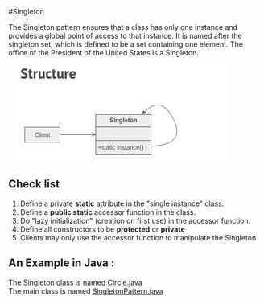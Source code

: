 #Singleton

The Singleton pattern ensures that a class has only one instance and provides a global point of access to that instance. It is named after the singleton set, which is defined to be a set containing one element. The office of the President of the United States is a Singleton.

![Alt text](https://github.com/jesusmtzarvizu/Design_Patterns/blob/master/Singleton/singleton.png)

## Check list

1. Define a private **static** attribute in the "single instance" class.
2. Define a **public static** accessor function in the class.
3. Do "lazy initialization" (creation on first use) in the accessor function.
4. Define all constructors to be **protected** or **private**
5. Clients may only use the accessor function to manipulate the Singleton

## An Example in Java :
The Singleton class is named [Circle.java](https://github.com/jesusmtzarvizu/Design_Patterns/blob/master/Singleton/Circle.java)
</br>The main class is named [SingletonPattern.java](https://github.com/jesusmtzarvizu/Design_Patterns/blob/master/Singleton/SingletonPattern.java)
